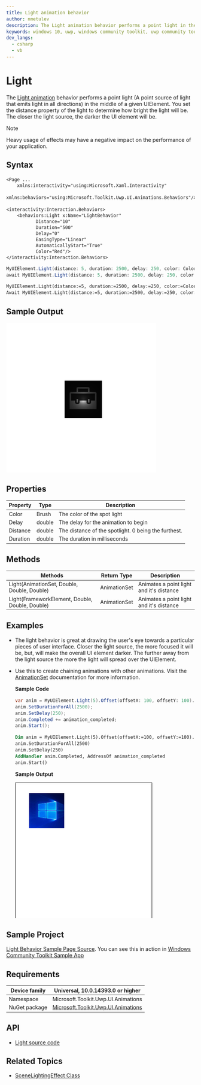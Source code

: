 ```yaml
---
title: Light animation behavior
author: nmetulev
description: The Light animation behavior performs a point light in the middle of a given UIElement. 
keywords: windows 10, uwp, windows community toolkit, uwp community toolkit, uwp toolkit, light, light animation
dev_langs:
  - csharp
  - vb
---
```


# Light

The [Light animation](https://docs.microsoft.com/dotnet/api/microsoft.toolkit.uwp.ui.animations.animationextensions.light) behavior performs a point light (A point source of light that emits light in all directions) in the middle of a given UIElement. You set the distance property of the light to determine how bright the light will be. The closer the light source, the darker the UI element will be. 

> [!NOTE]
Heavy usage of effects may have a negative impact on the performance of your application. 

## Syntax

```xaml
<Page ...
    xmlns:interactivity="using:Microsoft.Xaml.Interactivity"  
    xmlns:behaviors="using:Microsoft.Toolkit.Uwp.UI.Animations.Behaviors"/>

<interactivity:Interaction.Behaviors>
    <behaviors:Light x:Name="LightBehavior" 
           Distance="10" 
           Duration="500" 
           Delay="0"
           EasingType="Linear"
           AutomaticallyStart="True"
           Color="Red"/>
</interactivity:Interaction.Behaviors>
```

```csharp
MyUIElement.Light(distance: 5, duration: 2500, delay: 250, color: Colors.Red).Start();
await MyUIElement.Light(distance: 5, duration: 2500, delay: 250, color: Colors.Red).StartAsync(); //Light animation can be awaited
```
```vb
MyUIElement.Light(distance:=5, duration:=2500, delay:=250, color:=Colors.Red).Start()
Await MyUIElement.Light(distance:=5, duration:=2500, delay:=250, color:=Colors.Red).StartAsync()  ' Light animation can be awaited
```

## Sample Output

![Light Behavior animation](../resources/images/Animations/Light/Sample-Output.gif)

## Properties

| Property | Type | Description |
| -- | -- | -- |
| Color | Brush | The color of the spot light |
| Delay | double | The delay for the animation to begin |
| Distance | double | The distance of the spotlight. 0 being the furthest. |
| Duration | double | The duration in milliseconds |

## Methods

| Methods | Return Type | Description |
| -- | -- | -- |
| Light(AnimationSet, Double, Double, Double) | AnimationSet | Animates a point light and it's distance |
| Light(FrameworkElement, Double, Double, Double) | AnimationSet | Animates a point light and it's distance |

## Examples

- The light behavior is great at drawing the user's eye towards a particular pieces of user interface. Closer the light source, the more focused it will be, but, will make the overall UI element darker. The further away from the light source the more the light will spread over the UIElement.
- Use this to create chaining animations with other animations. Visit the [AnimationSet](AnimationSet.md) documentation for more information.

    **Sample Code**
    
    ```csharp
    var anim = MyUIElement.Light(5).Offset(offsetX: 100, offsetY: 100).Saturation(0.5).Scale(scaleX: 2, scaleY: 2);
    anim.SetDurationForAll(2500);
    anim.SetDelay(250);
    anim.Completed += animation_completed;
    anim.Start();
    ```
    ```vb
    Dim anim = MyUIElement.Light(5).Offset(offsetX:=100, offsetY:=100).Saturation(0.5).Scale(scaleX:=2, scaleY:=2)
    anim.SetDurationForAll(2500)
    anim.SetDelay(250)
    AddHandler anim.Completed, AddressOf animation_completed
    anim.Start()
    ```

    **Sample Output**

    ![Use Case 1 Output](../resources/images/Animations/Chaining-Animations-Light-Offset-Saturation-Scale.gif)

## Sample Project

[Light Behavior Sample Page Source](https://github.com/Microsoft/UWPCommunityToolkit/tree/master/Microsoft.Toolkit.Uwp.SampleApp/SamplePages/Light). You can see this in action in [Windows Community Toolkit Sample App](https://www.microsoft.com/store/apps/9NBLGGH4TLCQ)

## Requirements

| Device family | Universal, 10.0.14393.0 or higher   |
| ---------------------------------------------------------------- | ----------------------------------- |
| Namespace                                                        | Microsoft.Toolkit.Uwp.UI.Animations |
| NuGet package | [Microsoft.Toolkit.Uwp.UI.Animations](https://www.nuget.org/packages/Microsoft.Toolkit.Uwp.UI.Animations/) |

## API

* [Light source code](https://github.com/Microsoft/UWPCommunityToolkit/blob/master/Microsoft.Toolkit.Uwp.UI.Animations/Behaviors/Light.cs)

## Related Topics

- [SceneLightingEffect Class](https://docs.microsoft.com/uwp/api/Windows.UI.Composition.Effects.SceneLightingEffect)
